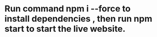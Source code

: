 # Run command **npm i --force** to install dependencies , then run **npm start** to start the live website.


